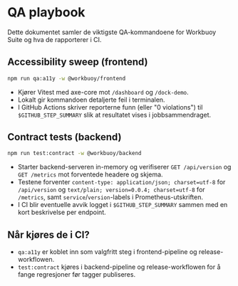 # QA playbook

Dette dokumentet samler de viktigste QA-kommandoene for Workbuoy Suite og hva de rapporterer i CI.

## Accessibility sweep (frontend)

```bash
npm run qa:a11y -w @workbuoy/frontend
```

- Kjører Vitest med axe-core mot `/dashboard` og `/dock-demo`.
- Lokalt gir kommandoen detaljerte feil i terminalen.
- I GitHub Actions skriver reporterne funn (eller "0 violations") til `$GITHUB_STEP_SUMMARY` slik at resultatet vises i jobbsammendraget.

## Contract tests (backend)

```bash
npm run test:contract -w @workbuoy/backend
```

- Starter backend-serveren in-memory og verifiserer `GET /api/version` og `GET /metrics` mot forventede headere og skjema.
- Testene forventer `content-type: application/json; charset=utf-8` for `/api/version` og `text/plain; version=0.0.4; charset=utf-8` for `/metrics`, samt `service`/`version`-labels i Prometheus-utskriften.
- I CI blir eventuelle avvik logget i `$GITHUB_STEP_SUMMARY` sammen med en kort beskrivelse per endpoint.

## Når kjøres de i CI?

- `qa:a11y` er koblet inn som valgfritt steg i frontend-pipeline og release-workflowen.
- `test:contract` kjøres i backend-pipeline og release-workflowen for å fange regresjoner før tagger publiseres.
